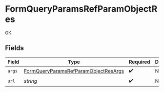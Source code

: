 # FormQueryParamsRefParamObjectRes

OK


## Fields

| Field                                                                                                   | Type                                                                                                    | Required                                                                                                | Description                                                                                             |
| ------------------------------------------------------------------------------------------------------- | ------------------------------------------------------------------------------------------------------- | ------------------------------------------------------------------------------------------------------- | ------------------------------------------------------------------------------------------------------- |
| `args`                                                                                                  | [FormQueryParamsRefParamObjectResArgs](../../models/operations/formqueryparamsrefparamobjectresargs.md) | :heavy_check_mark:                                                                                      | N/A                                                                                                     |
| `url`                                                                                                   | *string*                                                                                                | :heavy_check_mark:                                                                                      | N/A                                                                                                     |